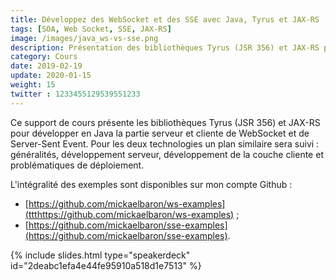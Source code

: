 ```yaml
---
title: Développez des WebSocket et des SSE avec Java, Tyrus et JAX-RS
tags: [SOA, Web Socket, SSE, JAX-RS]
image: /images/java_ws-vs-sse.png
description: Présentation des bibliothèques Tyrus (JSR 356) et JAX-RS pour développer en Java la partie serveur et cliente de WebSocket et de Server-Sent Event (SSE).
category: Cours
date: 2019-02-19
update: 2020-01-15
weight: 15
twitter : 1233455129539551233
---
```


Ce support de cours présente les bibliothèques Tyrus (JSR 356) et JAX-RS pour développer en Java la partie serveur et cliente de WebSocket et de Server-Sent Event. Pour les deux technologies un plan similaire sera suivi : généralités, développement serveur, développement de la couche cliente et problématiques de déploiement.

L'intégralité des exemples sont disponibles sur mon compte Github :

* [https://github.com/mickaelbaron/ws-examples](ttthttps://github.com/mickaelbaron/ws-examples) ;
* [https://github.com/mickaelbaron/sse-examples](https://github.com/mickaelbaron/sse-examples).

{% include slides.html type="speakerdeck" id="2deabc1efa4e44fe95910a518d1e7513" %}
